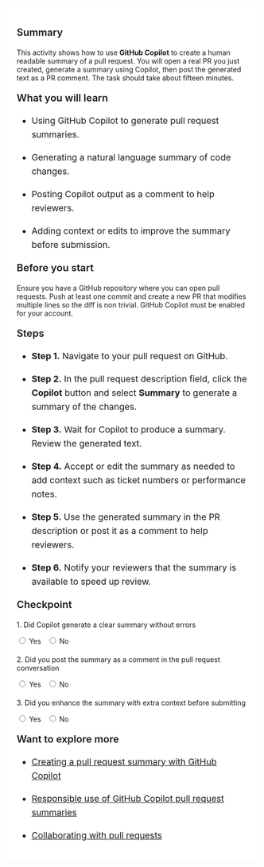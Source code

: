 ﻿---
Title: Explain my PR
Source: insert.sql
---
<div class="container" style="max-width:960px;background:#ffffff;padding:20px;"> <!-- Summary --> <p style="font-weight:600;font-size:1.25rem;">Summary</p> <p> This activity shows how to use <strong>GitHub Copilot</strong> to create a human readable summary of a pull request. You will open a real PR you just created, generate a summary using Copilot, then post the generated text as a PR comment. The task should take about fifteen minutes. </p> <!-- What you will learn --> <p style="font-weight:600;font-size:1.25rem;">What you will learn</p> <ul style="font-size:1.1rem;line-height:1.6;"> <li> <p>Using GitHub Copilot to generate pull request summaries.</p> </li> <li> <p>Generating a natural language summary of code changes.</p> </li> <li> <p>Posting Copilot output as a comment to help reviewers.</p> </li> <li> <p>Adding context or edits to improve the summary before submission.</p> </li> </ul> <!-- Prerequisites --> <p style="font-weight:600;font-size:1.25rem;">Before you start</p> <p> Ensure you have a GitHub repository where you can open pull requests. Push at least one commit and create a new PR that modifies multiple lines so the diff is non trivial. GitHub Copilot must be enabled for your account. </p> <!-- Steps --> <p style="font-weight:600;font-size:1.25rem;">Steps</p> <ul style="font-size:1.1rem;line-height:1.6;"> <li> <p><strong>Step&nbsp;1.</strong> Navigate to your pull request on GitHub.</p> </li> <li> <p><strong>Step&nbsp;2.</strong> In the pull request description field, click the <strong>Copilot</strong> button and select <strong>Summary</strong> to generate a summary of the changes.</p> </li> <li> <p><strong>Step&nbsp;3.</strong> Wait for Copilot to produce a summary. Review the generated text.</p> </li> <li> <p><strong>Step&nbsp;4.</strong> Accept or edit the summary as needed to add context such as ticket numbers or performance notes.</p> </li> <li> <p><strong>Step&nbsp;5.</strong> Use the generated summary in the PR description or post it as a comment to help reviewers.</p> </li> <li> <p><strong>Step&nbsp;6.</strong> Notify your reviewers that the summary is available to speed up review.</p> </li> </ul> <!-- Checkpoint --> <p style="font-weight:600;font-size:1.25rem;">Checkpoint</p> <div style="margin-top:20px;"> <p>1.&nbsp;Did Copilot generate a clear summary without errors</p> <input type="radio" name="q1">&nbsp;Yes&nbsp;&nbsp; <input type="radio" name="q1">&nbsp;No </div> <div style="margin-top:20px;"> <p>2.&nbsp;Did you post the summary as a comment in the pull request conversation</p> <input type="radio" name="q2">&nbsp;Yes&nbsp;&nbsp; <input type="radio" name="q2">&nbsp;No </div> <div style="margin-top:20px;"> <p>3.&nbsp;Did you enhance the summary with extra context before submitting</p> <input type="radio" name="q3">&nbsp;Yes&nbsp;&nbsp; <input type="radio" name="q3">&nbsp;No </div> <!-- Explore more --> <p style="font-weight:600;font-size:1.25rem;">Want to explore more</p> <ul style="font-size:1.1rem;line-height:1.6;"> <li> <p><a href="https://docs.github.com/en/copilot/how-tos/use-copilot-for-common-tasks/create-a-pr-summary" target="_blank">Creating a pull request summary with GitHub Copilot</a></p> </li> <li> <p><a href="https://docs.github.com/en/copilot/responsible-use/pull-request-summaries" target="_blank">Responsible use of GitHub Copilot pull request summaries</a></p> </li> <li> <p><a href="https://docs.github.com/en/pull-requests/collaborating-with-pull-requests" target="_blank">Collaborating with pull requests</a></p> </li> </ul> </div>
